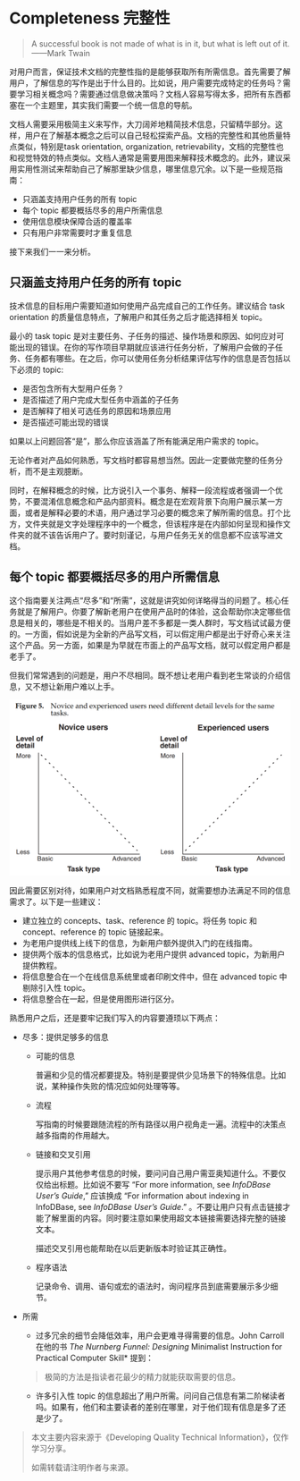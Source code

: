 # Completeness 完整性

> A successful book is not made of what is in it, but what is left out of it. ——Mark Twain

对用户而言，保证技术文档的完整性指的是能够获取所有所需信息。首先需要了解用户，了解信息的写作是出于什么目的。比如说，用户需要完成特定的任务吗？需要学习相关概念吗？需要通过信息做决策吗？文档人容易写得太多，把所有东西都塞在一个主题里，其实我们需要一个统一信息的导航。

文档人需要采用极简主义来写作，大刀阔斧地精简技术信息，只留精华部分。这样，用户在了解基本概念之后可以自己轻松探索产品。文档的完整性和其他质量特点类似，特别是task orientation, organization, retrievability，文档的完整性也和视觉特效的特点类似。文档人通常是需要用图来解释技术概念的。此外，建议采用实用性测试来帮助自己了解那里缺少信息，哪里信息冗余。以下是一些规范指南：

- 只涵盖支持用户任务的所有 topic
- 每个 topic 都要概括尽多的用户所需信息
- 使用信息模块保障合适的覆盖率
- 只有用户非常需要时才重复信息

接下来我们一一来分析。

## 只涵盖支持用户任务的所有 topic

技术信息的目标用户需要知道如何使用产品完成自己的工作任务。建议结合 task orientation 的质量信息特点，了解用户和其任务之后才能选择相关 topic。

最小的 task topic 是对主要任务、子任务的描述、操作场景和原因、如何应对可能出现的错误。在你的写作项目早期就应该进行任务分析，了解用户会做的子任务、任务都有哪些。在之后，你可以使用任务分析结果评估写作的信息是否包括以下必须的 topic:

- 是否包含所有大型用户任务？
- 是否描述了用户完成大型任务中涵盖的子任务
- 是否解释了相关可选任务的原因和场景应用
- 是否描述可能出现的错误

如果以上问题回答“是”，那么你应该涵盖了所有能满足用户需求的 topic。

无论作者对产品如何熟悉，写文档时都容易想当然。因此一定要做完整的任务分析，而不是主观臆断。

同时，在解释概念的时候，比方说引入一个事务、解释一段流程或者强调一个优势，不要混淆信息概念和产品内部资料。概念是在宏观背景下向用户展示某一方面，或者是解释必要的术语，用户通过学习必要的概念来了解所需的信息。打个比方，文件夹就是文字处理程序中的一个概念，但该程序是在内部如何呈现和操作文件夹的就不该告诉用户了。要时刻谨记，与用户任务无关的信息都不应该写进文档。

## 每个 topic 都要概括尽多的用户所需信息

这个指南要关注两点“尽多”和“所需”，这就是讲究如何详略得当的问题了。核心任务就是了解用户。你要了解新老用户在使用产品时的体验，这会帮助你决定哪些信息是相关的，哪些是不相关的。当用户差不多都是一类人群时，写文档试试最方便的。一方面，假如说是为全新的产品写文档，可以假定用户都是出于好奇心来关注这个产品。另一方面，如果是为早就在市面上的产品写文档，就可以假定用户都是老手了。

但我们常常遇到的问题是，用户不尽相同。既不想让老用户看到老生常谈的介绍信息，又不想让新用户难以上手。

![DQTI_Accuracy_Completeness_users](/src/images/DQTI_Accuracy_Completeness_users.png)

因此需要区别对待，如果用户对文档熟悉程度不同，就需要想办法满足不同的信息需求了。以下是一些建议：

- 建立独立的 concepts、task、reference 的 topic。将任务 topic 和 concept、reference 的 topic 链接起来。
- 为老用户提供线上线下的信息，为新用户额外提供入门的在线指南。
- 提供两个版本的信息格式，比如说为老用户提供 advanced topic，为新用户提供教程。
- 将信息整合在一个在线信息系统里或者印刷文件中，但在 advanced topic 中剔除引入性 topic。
- 将信息整合在一起，但是使用图形进行区分。

熟悉用户之后，还是要牢记我们写入的内容要遵顼以下两点：

- 尽多：提供足够多的信息

  - 可能的信息

    普遍和少见的情况都要提及。特别是要提供少见场景下的特殊信息。比如说，某种操作失败的情况应如何处理等等。

  - 流程

    写指南的时候要跟随流程的所有路径以用户视角走一遍。流程中的决策点越多指南的作用越大。

  - 链接和交叉引用

    提示用户其他参考信息的时候，要问问自己用户需亚奥知道什么。不要仅仅给出标题。比如说不要写 “For more information, see *InfoDBase User’s Guide*,”  应该换成 “For information about indexing in InfoDBase, see *InfoDBase User’s Guide*.” 。不要让用户只有点击链接才能了解里面的内容。同时要注意如果使用超文本链接需要选择完整的链接文本。

    描述交叉引用也能帮助在以后更新版本时验证其正确性。

  - 程序语法

    记录命令、调用、语句或宏的语法时，询问程序员到底需要展示多少细节。

- 所需

  - 过多冗余的细节会降低效率，用户会更难寻得需要的信息。John Carroll 在他的书 *The Nurnberg Funnel: Designing* Minimalist Instruction for Practical Computer Skill* 提到：

  > 极简的方法是指读者花最少的精力就能获取需要的信息。

  - 许多引入性 topic 的信息超出了用户所需。问问自己信息有第二阶梯读者吗。如果有，他们和主要读者的差别在哪里，对于他们现有信息是多了还是少了。

> 本文主要内容来源于《Developing Quality Technical Information》，仅作学习分享。
>
> 如需转载请注明作者与来源。
